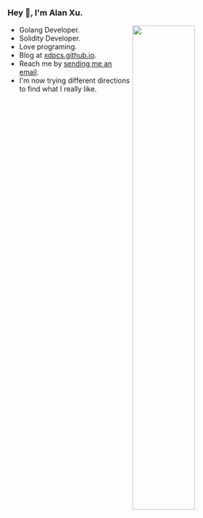 ### Hey 👋, I'm Alan Xu.

<a href="https://github.com/XdpCs?tab=repositories">
  <img align="right" src="https://github-readme-stats.vercel.app/api?username=XdpCs&show_icons=true&title_color=000&icon_color=0099ff&count_private=true&text_color=000&bg_color=ffffff&hide_border=true#gh-light-mode-only" width="50%"/>
</a>

* Golang Developer.
* Solidity Developer.
* Love programing.
* Blog at [xdpcs.github.io](https://xdpcs.github.io).
* Reach me by [sending me an email](mailto:xdpcsyy@gmail.com).
* I'm now trying different directions to find what I really like.

  
